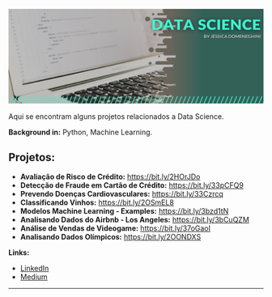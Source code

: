 <p align="center">
  <img src="banner1.png" >
</p>

Aqui se encontram alguns projetos relacionados a Data Science.

**Background in:** Python, Machine Learning.

## Projetos:

* **Avaliação de Risco de Crédito:** https://bit.ly/2HOrJDo
* **Detecção de Fraude em Cartão de Crédito:** https://bit.ly/33pCFQ9
* **Prevendo Doenças Cardiovasculares:** https://bit.ly/33Czrcq
* **Classificando Vinhos:** https://bit.ly/2OSmEL8
* **Modelos Machine Learning - Examples:** https://bit.ly/3bzd1tN
* **Analisando Dados do Airbnb - Los Angeles:** https://bit.ly/3bCuQZM
* **Análise de Vendas de Videogame:** https://bit.ly/37oGaoI
* **Analisando Dados Olímpicos:**  https://bit.ly/2OONDXS


**Links:**
* [LinkedIn](https://www.linkedin.com/in/jdomeneghini)
* [Medium](https://www.medium.com/@jdomeneghini)

---

